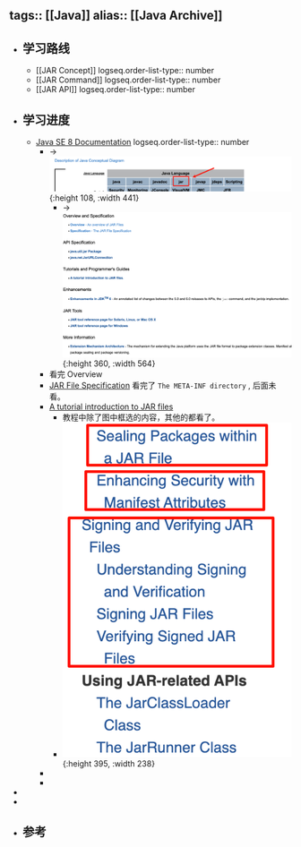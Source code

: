 tags:: [[Java]]
alias:: [[Java Archive]]
---

- ## 学习路线
	- [[JAR Concept]]
	  logseq.order-list-type:: number
	- [[JAR Command]]
	  logseq.order-list-type:: number
	- [[JAR API]]
	  logseq.order-list-type:: number
- ## 学习进度
	- [Java SE 8 Documentation](https://docs.oracle.com/javase/8/docs/)
	  logseq.order-list-type:: number
		- -> ![image.png](../assets/image_1735960057070_0.png){:height 108, :width 441}
			- -> ![image.png](../assets/image_1735960152201_0.png){:height 360, :width 564}
		- 看完 Overview
		- [JAR File Specification](https://docs.oracle.com/javase/8/docs/technotes/guides/jar/jar.html) 看完了 `The META-INF directory` , 后面未看。
		- [A tutorial introduction to JAR files](http://docs.oracle.com/javase/tutorial/deployment/jar/)
			- 教程中除了图中框选的内容，其他的都看了。
			- ![image.png](../assets/image_1736097582616_0.png){:height 395, :width 238}
		-
		-
-
-
- ## 参考